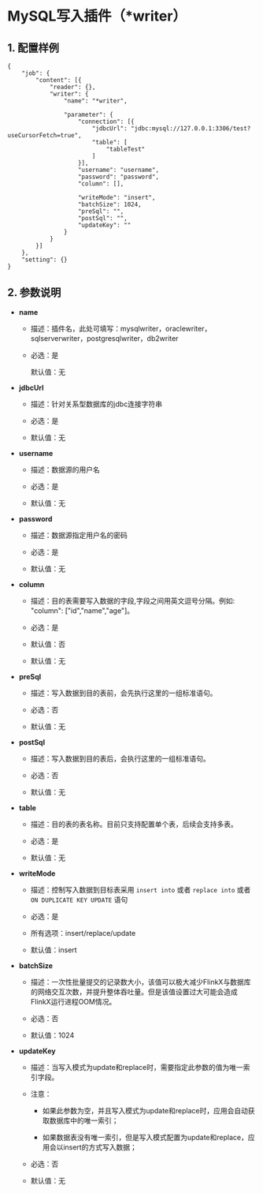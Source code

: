 # MySQL写入插件（*writer）

## 1. 配置样例

```
{
	"job": {
		"content": [{
			"reader": {},
			"writer": {
				"name": "*writer",

				"parameter": {
					"connection": [{
						"jdbcUrl": "jdbc:mysql://127.0.0.1:3306/test?useCursorFetch=true",
						"table": [
							"tableTest"
						]
					}],
					"username": "username",
					"password": "password",
					"column": [],

					"writeMode": "insert",
					"batchSize": 1024,
					"preSql": "",
					"postSql": "",
					"updateKey": ""
				}
			}
		}]
	},
	"setting": {}
}
```

## 2. 参数说明

* **name**
  
  * 描述：插件名，此处可填写：mysqlwriter，oraclewriter，sqlserverwriter，postgresqlwriter，db2writer
  * 必选：是
    
    默认值：无

* **jdbcUrl**
  
  * 描述：针对关系型数据库的jdbc连接字符串
  
  * 必选：是 
  
  * 默认值：无 

* **username**
  
  * 描述：数据源的用户名
  
  * 必选：是 
  
  * 默认值：无

* **password**
  
  * 描述：数据源指定用户名的密码
  
  * 必选：是 
  
  * 默认值：无

* **column**
  
  * 描述：目的表需要写入数据的字段,字段之间用英文逗号分隔。例如: "column": ["id","name","age"]。
  
  * 必选：是
  
  * 默认值：否 
  
  * 默认值：无 

* **preSql**
  
  * 描述：写入数据到目的表前，会先执行这里的一组标准语句。
  
  * 必选：否 
  
  * 默认值：无 

* **postSql**
  
  * 描述：写入数据到目的表后，会执行这里的一组标准语句。
  
  * 必选：否 
  
  * 默认值：无 

* **table**
  
  * 描述：目的表的表名称。目前只支持配置单个表，后续会支持多表。
  
  * 必选：是 
  
  * 默认值：无 

* **writeMode**
  
  * 描述：控制写入数据到目标表采用 `insert into` 或者 `replace into` 或者 `ON DUPLICATE KEY UPDATE` 语句
  
  * 必选：是 
  
  * 所有选项：insert/replace/update 
  
  * 默认值：insert 

* **batchSize**
  
  * 描述：一次性批量提交的记录数大小，该值可以极大减少FlinkX与数据库的网络交互次数，并提升整体吞吐量。但是该值设置过大可能会造成FlinkX运行进程OOM情况。
  
  * 必选：否
  
  * 默认值：1024 

* **updateKey**
  
  * 描述：当写入模式为update和replace时，需要指定此参数的值为唯一索引字段。
  
  * 注意：
    
    * 如果此参数为空，并且写入模式为update和replace时，应用会自动获取数据库中的唯一索引；
    
    * 如果数据表没有唯一索引，但是写入模式配置为update和replace，应用会以insert的方式写入数据；
  
  * 必选：否
  
  * 默认值：无
